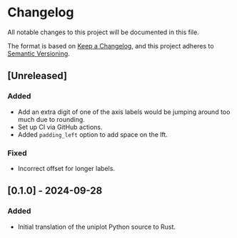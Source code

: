 # Changelog

All notable changes to this project will be documented in this file.

The format is based on [Keep a Changelog](https://keepachangelog.com/en/1.1.0/),
and this project adheres to [Semantic Versioning](https://semver.org/spec/v2.0.0.html).

## [Unreleased]

### Added

- Add an extra digit of one of the axis labels would be jumping around too much
  due to rounding.
- Set up CI via GitHub actions.
- Added `padding_left` option to add space on the lft.

### Fixed

- Incorrect offset for longer labels.


## [0.1.0] - 2024-09-28

### Added

- Initial translation of the uniplot Python source to Rust.
